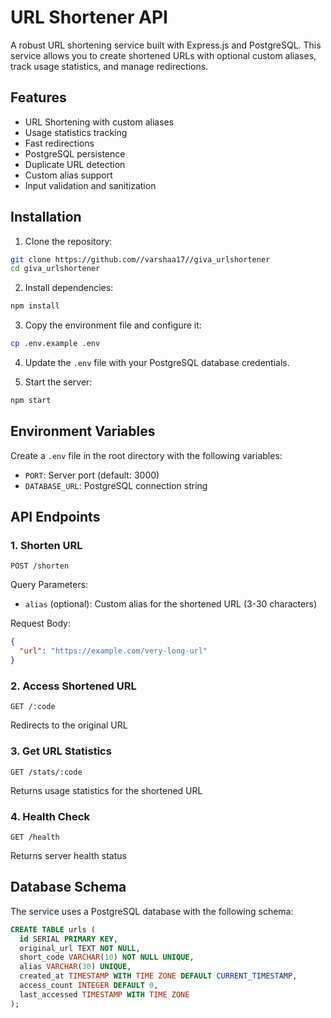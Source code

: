 # URL Shortener API

A robust URL shortening service built with Express.js and PostgreSQL. This service allows you to create shortened URLs with optional custom aliases, track usage statistics, and manage redirections.

## Features

- URL Shortening with custom aliases
- Usage statistics tracking
- Fast redirections
- PostgreSQL persistence
- Duplicate URL detection
- Custom alias support
- Input validation and sanitization

## Installation

1. Clone the repository:
```bash
git clone https://github.com//varshaa17//giva_urlshortener
cd giva_urlshortener
```

2. Install dependencies:
```bash
npm install
```

3. Copy the environment file and configure it:
```bash
cp .env.example .env
```

4. Update the `.env` file with your PostgreSQL database credentials.

5. Start the server:
```bash
npm start
```

## Environment Variables

Create a `.env` file in the root directory with the following variables:
- `PORT`: Server port (default: 3000)
- `DATABASE_URL`: PostgreSQL connection string

## API Endpoints

### 1. Shorten URL
```http
POST /shorten
```
Query Parameters:
- `alias` (optional): Custom alias for the shortened URL (3-30 characters)

Request Body:
```json
{
  "url": "https://example.com/very-long-url"
}
```

### 2. Access Shortened URL
```http
GET /:code
```
Redirects to the original URL

### 3. Get URL Statistics
```http
GET /stats/:code
```
Returns usage statistics for the shortened URL

### 4. Health Check
```http
GET /health
```
Returns server health status

## Database Schema

The service uses a PostgreSQL database with the following schema:

```sql
CREATE TABLE urls (
  id SERIAL PRIMARY KEY,
  original_url TEXT NOT NULL,
  short_code VARCHAR(10) NOT NULL UNIQUE,
  alias VARCHAR(30) UNIQUE,
  created_at TIMESTAMP WITH TIME ZONE DEFAULT CURRENT_TIMESTAMP,
  access_count INTEGER DEFAULT 0,
  last_accessed TIMESTAMP WITH TIME ZONE
);
```




